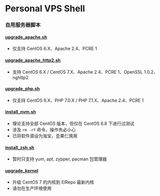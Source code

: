 # Personal VPS Shell

### **自用服务器脚本**

#### [upgrade_apache.sh](https://raw.githubusercontent.com/ttionya/Personal-VPS-Shell/master/upgrade_apache.sh)
- 仅支持 CentOS 6.X、Apache 2.4、PCRE 1

#### [upgrade_apache_http2.sh](https://raw.githubusercontent.com/ttionya/Personal-VPS-Shell/master/upgrade_apache_http2.sh)
- 支持 CentOS 6.X / CentOS 7.X、Apache 2.4、PCRE 1、OpenSSL 1.0.2、nghttp2

#### [upgrade_php.sh](https://raw.githubusercontent.com/ttionya/Personal-VPS-Shell/master/upgrade_php.sh)
- 仅支持 CentOS 6.X、PHP 7.0.X / PHP 7.1.X、Apache 2.4、PCRE 1

#### [install_nvm.sh](https://raw.githubusercontent.com/ttionya/Personal-VPS-Shell/master/install_nvm.sh)
- 理论支持全部 CentOS 版本，但仅在 CentOS 6.8 下进行过测试
- 涉及 `rm -rf` 命令，操作务必小心
- 已将软件源设为淘宝，歪果仁慎用

#### [install_zsh.sh](https://raw.githubusercontent.com/ttionya/Personal-VPS-Shell/master/install_zsh.sh)
- 暂时只支持 yum, apt, zypper, pacman 包管理器

#### [upgrade_kernel](https://raw.githubusercontent.com/ttionya/Personal-VPS-Shell/master/upgrade_kernel.sh)
- 升级 CentOS 7 的内核到 ElRepo 最新内核
- 请勿在生产环境使用